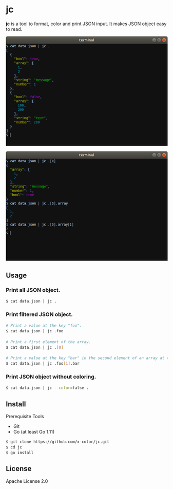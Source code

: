 # jc

**jc** is a tool to format, color and print JSON input.
It makes JSON object easy to read.

![jc demo image](./resources/demo1.png)

![jc demo image](./resources/demo2.png)

## Usage

### Print all JSON object.

```bash
$ cat data.json | jc .
```

### Print filtered JSON object.

```bash
# Print a value at the key "foo".
$ cat data.json | jc .foo

# Print a first element of the array.
$ cat data.json | jc .[0]

# Print a value at the key "bar" in the second element of an array at the key "foo".
$ cat data.json | jc .foo[1].bar
```

### Print JSON object without coloring.

```bash
$ cat data.json | jc --color=false .
```

## Install

Prerequisite Tools

- Git
- Go (at least Go 1.11)

```bash
$ git clone https://github.com/x-color/jc.git
$ cd jc
$ go install
```

## License

Apache License 2.0
